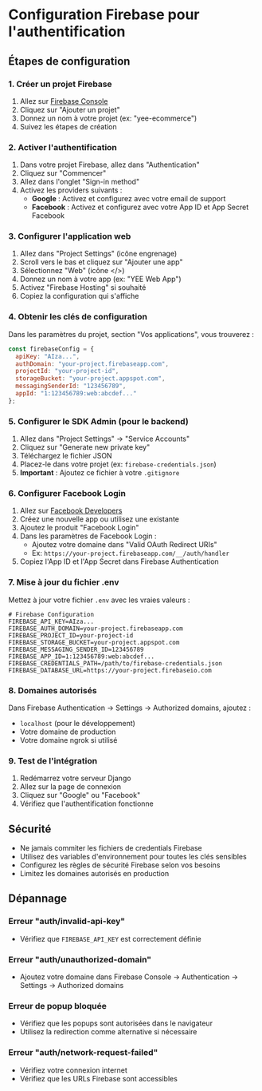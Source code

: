 # Configuration Firebase pour l'authentification

## Étapes de configuration

### 1. Créer un projet Firebase

1. Allez sur [Firebase Console](https://console.firebase.google.com/)
2. Cliquez sur "Ajouter un projet"
3. Donnez un nom à votre projet (ex: "yee-ecommerce")
4. Suivez les étapes de création

### 2. Activer l'authentification

1. Dans votre projet Firebase, allez dans "Authentication"
2. Cliquez sur "Commencer"
3. Allez dans l'onglet "Sign-in method"
4. Activez les providers suivants :
   - **Google** : Activez et configurez avec votre email de support
   - **Facebook** : Activez et configurez avec votre App ID et App Secret Facebook

### 3. Configurer l'application web

1. Allez dans "Project Settings" (icône engrenage)
2. Scroll vers le bas et cliquez sur "Ajouter une app"
3. Sélectionnez "Web" (icône </>)
4. Donnez un nom à votre app (ex: "YEE Web App")
5. Activez "Firebase Hosting" si souhaité
6. Copiez la configuration qui s'affiche

### 4. Obtenir les clés de configuration

Dans les paramètres du projet, section "Vos applications", vous trouverez :

```javascript
const firebaseConfig = {
  apiKey: "AIza...",
  authDomain: "your-project.firebaseapp.com",
  projectId: "your-project-id",
  storageBucket: "your-project.appspot.com",
  messagingSenderId: "123456789",
  appId: "1:123456789:web:abcdef..."
};
```

### 5. Configurer le SDK Admin (pour le backend)

1. Allez dans "Project Settings" → "Service Accounts"
2. Cliquez sur "Generate new private key"
3. Téléchargez le fichier JSON
4. Placez-le dans votre projet (ex: `firebase-credentials.json`)
5. **Important** : Ajoutez ce fichier à votre `.gitignore`

### 6. Configurer Facebook Login

1. Allez sur [Facebook Developers](https://developers.facebook.com/)
2. Créez une nouvelle app ou utilisez une existante
3. Ajoutez le produit "Facebook Login"
4. Dans les paramètres de Facebook Login :
   - Ajoutez votre domaine dans "Valid OAuth Redirect URIs"
   - Ex: `https://your-project.firebaseapp.com/__/auth/handler`
5. Copiez l'App ID et l'App Secret dans Firebase Authentication

### 7. Mise à jour du fichier .env

Mettez à jour votre fichier `.env` avec les vraies valeurs :

```env
# Firebase Configuration
FIREBASE_API_KEY=AIza...
FIREBASE_AUTH_DOMAIN=your-project.firebaseapp.com
FIREBASE_PROJECT_ID=your-project-id
FIREBASE_STORAGE_BUCKET=your-project.appspot.com
FIREBASE_MESSAGING_SENDER_ID=123456789
FIREBASE_APP_ID=1:123456789:web:abcdef...
FIREBASE_CREDENTIALS_PATH=/path/to/firebase-credentials.json
FIREBASE_DATABASE_URL=https://your-project.firebaseio.com
```

### 8. Domaines autorisés

Dans Firebase Authentication → Settings → Authorized domains, ajoutez :
- `localhost` (pour le développement)
- Votre domaine de production
- Votre domaine ngrok si utilisé

### 9. Test de l'intégration

1. Redémarrez votre serveur Django
2. Allez sur la page de connexion
3. Cliquez sur "Google" ou "Facebook"
4. Vérifiez que l'authentification fonctionne

## Sécurité

- Ne jamais commiter les fichiers de credentials Firebase
- Utilisez des variables d'environnement pour toutes les clés sensibles
- Configurez les règles de sécurité Firebase selon vos besoins
- Limitez les domaines autorisés en production

## Dépannage

### Erreur "auth/invalid-api-key"
- Vérifiez que `FIREBASE_API_KEY` est correctement définie

### Erreur "auth/unauthorized-domain"
- Ajoutez votre domaine dans Firebase Console → Authentication → Settings → Authorized domains

### Erreur de popup bloquée
- Vérifiez que les popups sont autorisées dans le navigateur
- Utilisez la redirection comme alternative si nécessaire

### Erreur "auth/network-request-failed"
- Vérifiez votre connexion internet
- Vérifiez que les URLs Firebase sont accessibles
